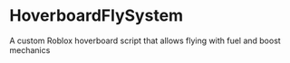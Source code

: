 # HoverboardFlySystem
A custom Roblox hoverboard script that allows flying with fuel and boost mechanics
